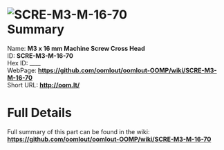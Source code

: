 
![SCRE-M3-M-16-70](https://github.com/oomlout/oomlout-OOMP/blob/master/parts/SCRE-M3-M-16-70/SCRE-M3-M-16-70_420.jpg)   
Summary
=================
  
Name: __M3 x 16 mm Machine Screw Cross Head__    
ID: __SCRE-M3-M-16-70__   
Hex ID: ____   
WebPage: __https://github.com/oomlout/oomlout-OOMP/wiki/SCRE-M3-M-16-70__   
Short URL: __http://oom.lt/__   

Full Details
==========================
Full summary of this part can be found in the wiki:   
__https://github.com/oomlout/oomlout-OOMP/wiki/SCRE-M3-M-16-70__    


